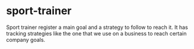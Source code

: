 # sport-trainer
Sport trainer register a main goal and a strategy to follow to reach it. It has tracking strategies like the one that we use on a business to reach certain company goals.

